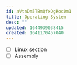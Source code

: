 ```yaml
---
id: aVtnDm5TBmQfxOgRoc0m1
title: Operating System
desc: ""
updated: 1644939038415
created: 1641170457040
---
```


- [ ] Linux section
- [ ] Assembly

